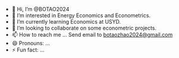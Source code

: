 - 👋 Hi, I’m @BOTAO2024
- 👀 I’m interested in Energy Economics and Econometrics.
- 🌱 I’m currently learning Economics at USYD. 
- 💞️ I’m looking to collaborate on some econometric projects. 
- 📫 How to reach me ... Send email to botaozhao2024@gmail.com
- 😄 Pronouns: ...
- ⚡ Fun fact: ...

<!---
BOTAO2024/BOTAO2024 is a ✨ special ✨ repository because its `README.md` (this file) appears on your GitHub profile.
You can click the Preview link to take a look at your changes.
--->
